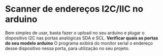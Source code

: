 # Scanner de endereços I2C/IIC no arduino

Bem simples de usar, basta fazer o upload no seu arduino e plugar o dispositivo I2C nas portas analógicas SDA e SCL.
**Verificar quais as portas do seu modelo arduino**
O programa exibirá do monitor serial o endereço desse dispositivo nessa porta, para utilização no seu projeto.
